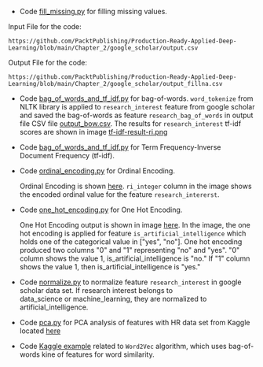  

- Code [fill_missing.py](../google_scholar/fill_missing.py) for filling missing values.

Input File for the code:

    https://github.com/PacktPublishing/Production-Ready-Applied-Deep-Learning/blob/main/Chapter_2/google_scholar/output.csv

Output File for the code:
    
    https://github.com/PacktPublishing/Production-Ready-Applied-Deep-Learning/blob/main/Chapter_2/google_scholar/output_fillna.csv

- Code [bag_of_words_and_tf_idf.py](./bag_of_words_and_tf_idf.py) for bag-of-words. `word_tokenize` from NLTK library is applied to `research_interest`
  feature from google scholar and saved the bag-of-words as feature `research_bag_of_words` in output file 
  CSV file [output_bow.csv](./output_bow.csv). The results for `research_interest` tf-idf scores are shown in 
  image [tf-idf-result-ri.png](./images/tf-idf-result-ri.png)

- Code [bag_of_words_and_tf_idf.py](./bag_of_words_and_tf_idf.py) for Term Frequency-Inverse Document Frequency (tf-idf).

- Code [ordinal_encoding.py](./ordinal_encoding.py) for Ordinal Encoding.

    Ordinal Encoding is shown [here](./images/ordinal_encoding.png).
    `ri_integer` column in the image shows the encoded ordinal value for the feature `research_intererst`.

- Code [one_hot_encoding.py](./one_hot_encoding.py) for One Hot Encoding.

    One Hot Encoding output is shown in image [here](./images/one_hot_encoding.png).
    In the image, the one hot encoding is applied for feature `is_artificial_intelligence` which holds one of the categorical value 
    in ["yes", "no"]. One hot encoding produced two columns "0" and "1" representing "no" and "yes". "0" column shows the value 1, is_artificial_intelligence is
    "no." If "1" column shows the value 1, then is_artificial_intelligence is "yes."     

- Code [normalize.py](./normalize.py) to normalize feature `research_interest` in google scholar data set. If research interest belongs to  
  data_science or machine_learning, they are normalized to artificial_intelligence.

- Code [pca.py](./pca.py) for PCA analysis of features with HR data set from Kaggle located [here](https://www.kaggle.com/jacksonchou/hr-data-for-analytics/version/1)
 
- Code [Kaggle example](https://www.kaggle.com/pierremegret/gensim-word2vec-tutorial) related to `Word2Vec` algorithm, which uses bag-of-words kine of features for
   word similarity.